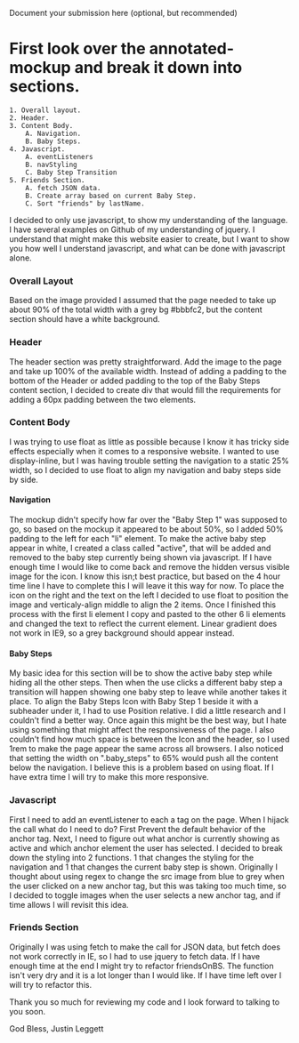 Document your submission here (optional, but recommended)

# First look over the annotated-mockup and break it down into sections. 
    1. Overall layout.
    2. Header.
    3. Content Body.
        A. Navigation.
        B. Baby Steps.
    4. Javascript.
        A. eventListeners
        B. navStyling
        C. Baby Step Transition
    5. Friends Section.
        A. fetch JSON data.  
        B. Create array based on current Baby Step.
        C. Sort "friends" by lastName.
    
I decided to only use javascript, to show my understanding of the language. I have several examples on Github of my understanding of jquery. I understand that might make this website easier to create, but I want to show you how well I understand javascript, and what can be done with javascript alone.
    
### Overall Layout 

Based on the image provided I assumed that the page needed to take up about 90% of the total width with a grey bg #bbbfc2, but the content section should have a white background.

### Header

The header section was pretty straightforward. Add the image to the page and take up 100% of the available width. Instead of adding a padding to the bottom of the Header or added padding to the top of the Baby Steps content section, I decided to create div that would fill the requirements for adding a 60px padding between the two elements. 

### Content Body

I was trying to use float as little as possible because I know it has tricky side effects especially when it comes to a responsive website. I wanted to use display-inline, but I was having trouble setting the navigation to a static 25% width, so I decided to use float to align my navigation and baby steps side by side.

#### Navigation

The mockup didn't specify how far over the "Baby Step 1" was supposed to go, so based on the mockup it appeared to be about 50%, so I added 50% padding to the left for each "li" element. To make the active baby step appear in white, I created a class called "active", that will be added and removed to the baby step currently being shown via javascript. If I have enough time I would like to come back and remove the hidden versus visible image for the icon. I know this isn;t best practice, but based on the 4 hour time line I have to complete this I will leave it this way for now. To place the icon on the right and the text on the left I decided to use float to position the image and verticaly-align middle to align the 2 items. Once I finished this process with the first li element I copy and pasted to the other 6 li elements and changed the text to reflect the current element. Linear gradient does not work in IE9, so a grey background should appear instead.

#### Baby Steps

My basic idea for this section will be to show the active baby step while hiding all the other steps. Then when the use clicks a different baby step a transition will happen showing one baby step to leave while another takes it place. To align the Baby Steps Icon with Baby Step 1 beside it with a subheader under it, I had to use Position relative. I did a little research and I couldn't find a better way. Once again this might be the best way, but I hate using something that might affect the responsiveness of the page. I also couldn't find how much space is between the Icon and the header, so I used 1rem to make the page appear the same across all browsers. I also noticed that setting the width on ".baby_steps" to 65% would push all the content below the navigation. I believe this is a problem based on using float. If I have extra time I will try to make this more responsive. 

### Javascript

First I need to add an eventListener to each a tag on the page. When I hijack the call what do I need to do? First Prevent the default behavior of the anchor tag. Next, I need to figure out what anchor is currently showing as active and which anchor element the user has selected. I decided to break down the styling into 2 functions. 1 that changes the styling for the navigation and 1 that changes the current baby step is shown. Originally I thought about using regex to change the src image from blue to grey when the user clicked on a new anchor tag, but this was taking too much time, so I decided to toggle images when the user selects a new anchor tag, and if time allows I will revisit this idea. 

### Friends Section

Originally I was using fetch to make the call for JSON data, but fetch does not work correctly in IE, so I had to use jquery to fetch data. If I have enough time at the end I might try to refactor friendsOnBS. The function isn't very dry and it is a lot longer than I would like. If I have time left over I will try to refactor this.

Thank you so much for reviewing my code and I look forward to talking to you soon. 

God Bless,
Justin Leggett